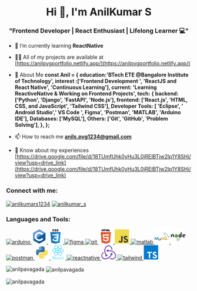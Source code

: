 <h1 align="center">Hi 👋, I'm AnilKumar S</h1>
<h3 align="center">"Frontend Developer | React Enthusiast | Lifelong Learner 💻"</h3>

- 🌱 I’m currently learning **ReactNative**

- 👨‍💻 All of my projects are available at [https://anilpvgportfolio.netlify.app/](https://anilpvgportfolio.netlify.app/)

- 💬 About Me **const Anil = { education:'BTech ETE @Bangalore Institute of Technology', interest :['Frontend Development ', 'ReactJS and React Native', 'Continuous Learning'], current: 'Learning ReactiveNative & Working on Frontend Projects', tech: { backend: ['Python', 'Django', 'FastAPI', 'Node.js'], frontend: ['React.js', 'HTML, CSS, and JavaScript', 'Tailwind CSS'], Developer Tools: [ 'Eclipse', ' Android Studio',' VS Code ', Figma', 'Postman', 'MATLAB', 'Arduino IDE'], Databases: ['MySQL'], Others: ['Git', 'GitHub', 'Problem Solving'], }, };**

- 📫 How to reach me **anils.pvg1234@gmail.com**

- 📄 Know about my experiences [https://drive.google.com/file/d/18TUmfUhk0yHu3L0jRElBTjw2Ip1Y8SHi/view?usp=drive_link](https://drive.google.com/file/d/18TUmfUhk0yHu3L0jRElBTjw2Ip1Y8SHi/view?usp=drive_link)

<h3 align="left">Connect with me:</h3>
<p align="left">
<a href="https://linkedin.com/in/anilkumars1234" target="blank"><img align="center" src="https://raw.githubusercontent.com/rahuldkjain/github-profile-readme-generator/master/src/images/icons/Social/linked-in-alt.svg" alt="anilkumars1234" height="30" width="40" /></a>
<a href="https://www.leetcode.com/anilkumar_s" target="blank"><img align="center" src="https://raw.githubusercontent.com/rahuldkjain/github-profile-readme-generator/master/src/images/icons/Social/leet-code.svg" alt="anilkumar_s" height="30" width="40" /></a>
</p>

<h3 align="left">Languages and Tools:</h3>
<p align="left"> <a href="https://www.arduino.cc/" target="_blank" rel="noreferrer"> <img src="https://cdn.worldvectorlogo.com/logos/arduino-1.svg" alt="arduino" width="40" height="40"/> </a> <a href="https://www.cprogramming.com/" target="_blank" rel="noreferrer"> <img src="https://raw.githubusercontent.com/devicons/devicon/master/icons/c/c-original.svg" alt="c" width="40" height="40"/> </a> <a href="https://www.w3schools.com/css/" target="_blank" rel="noreferrer"> <img src="https://raw.githubusercontent.com/devicons/devicon/master/icons/css3/css3-original-wordmark.svg" alt="css3" width="40" height="40"/> </a> <a href="https://www.figma.com/" target="_blank" rel="noreferrer"> <img src="https://www.vectorlogo.zone/logos/figma/figma-icon.svg" alt="figma" width="40" height="40"/> </a> <a href="https://git-scm.com/" target="_blank" rel="noreferrer"> <img src="https://www.vectorlogo.zone/logos/git-scm/git-scm-icon.svg" alt="git" width="40" height="40"/> </a> <a href="https://www.w3.org/html/" target="_blank" rel="noreferrer"> <img src="https://raw.githubusercontent.com/devicons/devicon/master/icons/html5/html5-original-wordmark.svg" alt="html5" width="40" height="40"/> </a> <a href="https://developer.mozilla.org/en-US/docs/Web/JavaScript" target="_blank" rel="noreferrer"> <img src="https://raw.githubusercontent.com/devicons/devicon/master/icons/javascript/javascript-original.svg" alt="javascript" width="40" height="40"/> </a> <a href="https://www.mathworks.com/" target="_blank" rel="noreferrer"> <img src="https://upload.wikimedia.org/wikipedia/commons/2/21/Matlab_Logo.png" alt="matlab" width="40" height="40"/> </a> <a href="https://www.mysql.com/" target="_blank" rel="noreferrer"> <img src="https://raw.githubusercontent.com/devicons/devicon/master/icons/mysql/mysql-original-wordmark.svg" alt="mysql" width="40" height="40"/> </a> <a href="https://nodejs.org" target="_blank" rel="noreferrer"> <img src="https://raw.githubusercontent.com/devicons/devicon/master/icons/nodejs/nodejs-original-wordmark.svg" alt="nodejs" width="40" height="40"/> </a> <a href="https://postman.com" target="_blank" rel="noreferrer"> <img src="https://www.vectorlogo.zone/logos/getpostman/getpostman-icon.svg" alt="postman" width="40" height="40"/> </a> <a href="https://www.python.org" target="_blank" rel="noreferrer"> <img src="https://raw.githubusercontent.com/devicons/devicon/master/icons/python/python-original.svg" alt="python" width="40" height="40"/> </a> <a href="https://reactjs.org/" target="_blank" rel="noreferrer"> <img src="https://raw.githubusercontent.com/devicons/devicon/master/icons/react/react-original-wordmark.svg" alt="react" width="40" height="40"/> </a> <a href="https://reactnative.dev/" target="_blank" rel="noreferrer"> <img src="https://reactnative.dev/img/header_logo.svg" alt="reactnative" width="40" height="40"/> </a> <a href="https://redux.js.org" target="_blank" rel="noreferrer"> <img src="https://raw.githubusercontent.com/devicons/devicon/master/icons/redux/redux-original.svg" alt="redux" width="40" height="40"/> </a> <a href="https://tailwindcss.com/" target="_blank" rel="noreferrer"> <img src="https://www.vectorlogo.zone/logos/tailwindcss/tailwindcss-icon.svg" alt="tailwind" width="40" height="40"/> </a> <a href="https://www.typescriptlang.org/" target="_blank" rel="noreferrer"> <img src="https://raw.githubusercontent.com/devicons/devicon/master/icons/typescript/typescript-original.svg" alt="typescript" width="40" height="40"/> </a> </p>

<p><img align="left" src="https://github-readme-stats.vercel.app/api/top-langs?username=anilpavagada&show_icons=true&locale=en&layout=compact" alt="anilpavagada" /></p>

<p>&nbsp;<img align="center" src="https://github-readme-stats.vercel.app/api?username=anilpavagada&show_icons=true&locale=en" alt="anilpavagada" /></p>

<p><img align="center" src="https://github-readme-streak-stats.herokuapp.com/?user=anilpavagada&" alt="anilpavagada" /></p>

